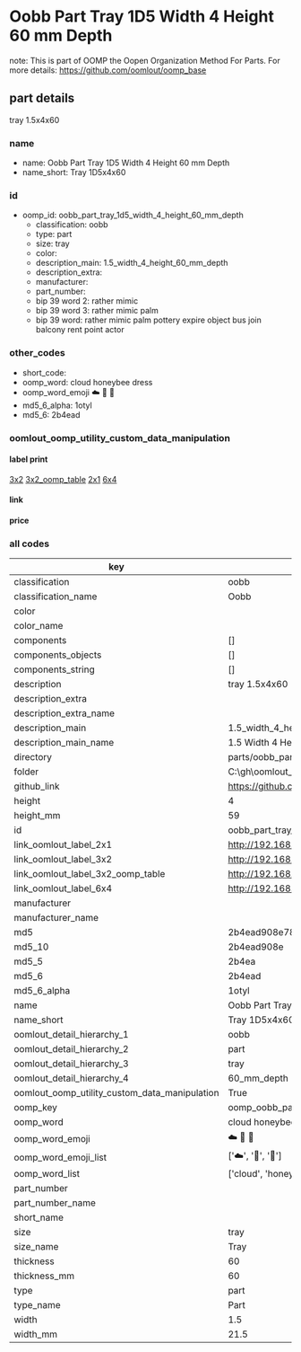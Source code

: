 # Oobb Part Tray 1D5 Width 4 Height 60 mm Depth  

note: This is part of OOMP the Oopen Organization Method For Parts. For more details: https://github.com/oomlout/oomp_base

##  part details
  



tray 1.5x4x60



### name
* name: Oobb Part Tray 1D5 Width 4 Height 60 mm Depth
* name_short: Tray 1D5x4x60 
### id
* oomp_id: oobb_part_tray_1d5_width_4_height_60_mm_depth
  * classification: oobb
  * type: part
  * size: tray
  * color: 
  * description_main: 1.5_width_4_height_60_mm_depth
  * description_extra: 
  * manufacturer: 
  * part_number: 
  * bip 39 word 2: rather mimic
  * bip 39 word 3: rather mimic palm
  * bip 39 word: rather mimic palm pottery expire object bus join balcony rent point actor

### other_codes
* short_code: 
* oomp_word: cloud honeybee dress
* oomp_word_emoji :cloud: :honeybee: :dress:
* md5_6_alpha: 1otyl
* md5_6: 2b4ead






### oomlout_oomp_utility_custom_data_manipulation
#### label print
[3x2](http://192.168.1.245:1112/?label=oomp%201otyl)
[3x2_oomp_table](http://192.168.1.108:1112/?label=oomp%201otyl)
[2x1](http://192.168.1.242:1112/?label=oomp%201otyl)
[6x4](http://192.168.1.55:1112/?label=oomp%201otyl)    

#### link

                              

#### price







### all codes 
| key | value |  
| --- | --- |  
| classification | oobb |  
| classification_name | Oobb |  
| color |  |  
| color_name |  |  
| components | [] |  
| components_objects | [] |  
| components_string | [] |  
| description | tray 1.5x4x60 |  
| description_extra |  |  
| description_extra_name |  |  
| description_main | 1.5_width_4_height_60_mm_depth |  
| description_main_name | 1.5 Width 4 Height 60 mm Depth |  
| directory | parts/oobb_part_tray_1d5_width_4_height_60_mm_depth |  
| folder | C:\gh\oomlout_oobb_version_4_generated_parts\parts\oobb_part_tray_1d5_width_4_height_60_mm_depth |  
| github_link | https://github.com/oomlout/oomlout_oomp_part_src/tree/main/parts/oobb_part_tray_1d5_width_4_height_60_mm_depth |  
| height | 4 |  
| height_mm | 59 |  
| id | oobb_part_tray_1d5_width_4_height_60_mm_depth |  
| link_oomlout_label_2x1 | http://192.168.1.242:1112/?label=oomp%201otyl |  
| link_oomlout_label_3x2 | http://192.168.1.245:1112/?label=oomp%201otyl |  
| link_oomlout_label_3x2_oomp_table | http://192.168.1.108:1112/?label=oomp%201otyl |  
| link_oomlout_label_6x4 | http://192.168.1.55:1112/?label=oomp%201otyl |  
| manufacturer |  |  
| manufacturer_name |  |  
| md5 | 2b4ead908e7823de60283a8f3ea33592 |  
| md5_10 | 2b4ead908e |  
| md5_5 | 2b4ea |  
| md5_6 | 2b4ead |  
| md5_6_alpha | 1otyl |  
| name | Oobb Part Tray 1D5 Width 4 Height 60 mm Depth |  
| name_short | Tray 1D5x4x60  |  
| oomlout_detail_hierarchy_1 | oobb |  
| oomlout_detail_hierarchy_2 | part |  
| oomlout_detail_hierarchy_3 | tray |  
| oomlout_detail_hierarchy_4 | 60_mm_depth |  
| oomlout_oomp_utility_custom_data_manipulation | True |  
| oomp_key | oomp_oobb_part_tray_1d5_width_4_height_60_mm_depth |  
| oomp_word | cloud honeybee dress |  
| oomp_word_emoji | :cloud: :honeybee: :dress: |  
| oomp_word_emoji_list | [':cloud:', ':honeybee:', ':dress:'] |  
| oomp_word_list | ['cloud', 'honeybee', 'dress'] |  
| part_number |  |  
| part_number_name |  |  
| short_name |  |  
| size | tray |  
| size_name | Tray |  
| thickness | 60 |  
| thickness_mm | 60 |  
| type | part |  
| type_name | Part |  
| width | 1.5 |  
| width_mm | 21.5 |  
